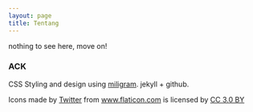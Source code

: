 ```yaml
---
layout: page
title: Tentang
---
```



nothing to see here, move on!

### ACK
CSS Styling and design using [miligram](https://github.com/milligram/milligram).
jekyll + github.
<div>Icons made by <a href="https://www.flaticon.com/authors/twitter" title="Twitter">Twitter</a> from <a href="https://www.flaticon.com/" title="Flaticon">www.flaticon.com</a> is licensed by <a href="http://creativecommons.org/licenses/by/3.0/" title="Creative Commons BY 3.0" target="_blank">CC 3.0 BY</a></div>